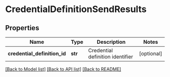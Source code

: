 # CredentialDefinitionSendResults

## Properties
Name | Type | Description | Notes
------------ | ------------- | ------------- | -------------
**credential_definition_id** | **str** | Credential definition identifier | [optional] 

[[Back to Model list]](../README.md#documentation-for-models) [[Back to API list]](../README.md#documentation-for-api-endpoints) [[Back to README]](../README.md)


